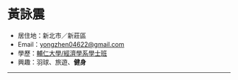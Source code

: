 # 黃詠震
- 居住地：新北市／新莊區
- Email：yongzhen04622@gmail.com
- 學歷：[輔仁大學/經濟學系學士班](https://www.economics.fju.edu.tw/)
- 興趣：羽球、旅遊、**健身**
<hr>
